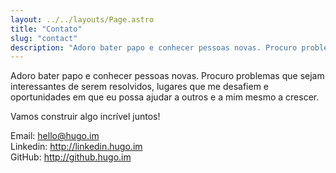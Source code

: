 ```yaml
---
layout: ../../layouts/Page.astro
title: "Contato"
slug: "contact"
description: "Adoro bater papo e conhecer pessoas novas. Procuro problemas que sejam interessantes de serem resolvidos, lugares que me desafiem e oportunidades em que eu possa ajudar a outros e a mim mesmo a crescer."
---
```


Adoro bater papo e conhecer pessoas novas. Procuro problemas que sejam interessantes de serem resolvidos, lugares que me desafiem e oportunidades em que eu possa ajudar a outros e a mim mesmo a crescer.

Vamos construir algo incrível juntos!

Email: hello@hugo.im<br/>
Linkedin: http://linkedin.hugo.im<br/>
GitHub: http://github.hugo.im<br/>
